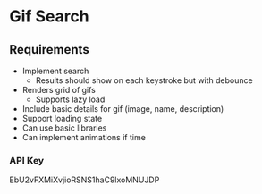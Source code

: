 # Gif Search

## Requirements
- Implement search
  - Results should show on each keystroke but with debounce
- Renders grid of gifs
  - Supports lazy load
- Include basic details for gif (image, name, description)
- Support loading state
- Can use basic libraries
- Can implement animations if time

### API Key
EbU2vFXMiXvjioRSNS1haC9lxoMNUJDP
